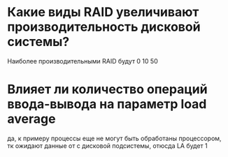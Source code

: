 # Какие виды RAID увеличивают производительность дисковой системы?
Наиболее производительными RAID будут  0 10 50

# Влияет ли количество операций ввода-вывода на параметр load average
да, к примеру процессы еще не могут быть обработаны процессором, тк ожидают данные от с дисковой подсистемы, отюсда LA  будет 1

